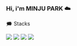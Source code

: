 ### Hi, i'm MINJU PARK ☁️

🗯️ Stacks

<img src="https://img.shields.io/badge/Java-007396?style=flat-square&logo=Java&logoColor=white"/> <img src="https://img.shields.io/badge/Android-green?style=flat-square&logo=Android&logoColor=white"/>
<img src="https://img.shields.io/badge/Kotlin-7f52ff?style=flat-square&logo=Kotlin&logoColor=white"/>
<img src="https://img.shields.io/badge/Python-3766AB?style=flat-square&logo=Python&logoColor=white"/></a>
